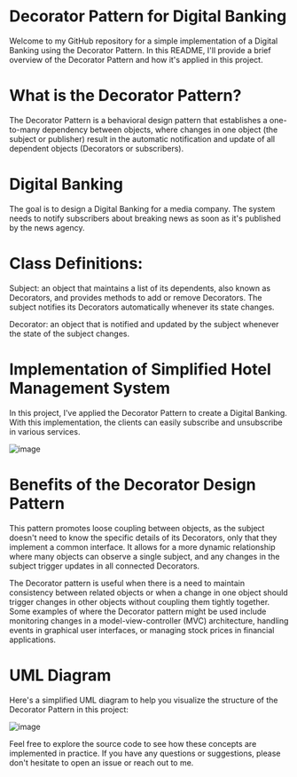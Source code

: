 # Decorator Pattern for Digital Banking
Welcome to my GitHub repository for a simple implementation of a Digital Banking using the Decorator Pattern. In this README, I'll provide a brief overview of the Decorator Pattern and how it's applied in this project.

# What is the Decorator Pattern?

The Decorator Pattern is a behavioral design pattern that establishes a one-to-many dependency between objects, where changes in one object (the subject or publisher) result in the automatic notification and update of all dependent objects (Decorators or subscribers).

# Digital Banking

The goal is to design a Digital Banking for a media company. The system needs to notify subscribers about breaking news as soon as it's published by the news agency.

# Class Definitions:
Subject: an object that maintains a list of its dependents, also known as Decorators, and provides methods to add or remove Decorators. The subject notifies its Decorators automatically whenever its state changes.

Decorator: an object that is notified and updated by the subject whenever the state of the subject changes.

# Implementation of Simplified Hotel Management System
In this project, I've applied the Decorator Pattern to create a Digital Banking. With this implementation, the clients can easily subscribe and unsubscribe in various services.

![image](https://github.com/davidkingroderos/design-patterns/assets/75028710/80259536-7be1-4638-9d0c-2ba8154aafab)

# Benefits of the Decorator Design Pattern

This pattern promotes loose coupling between objects, as the subject doesn't need to know the specific details of its Decorators, only that they implement a common interface. It allows for a more dynamic relationship where many objects can observe a single subject, and any changes in the subject trigger updates in all connected Decorators.

The Decorator pattern is useful when there is a need to maintain consistency between related objects or when a change in one object should trigger changes in other objects without coupling them tightly together. Some examples of where the Decorator pattern might be used include monitoring changes in a model-view-controller (MVC) architecture, handling events in graphical user interfaces, or managing stock prices in financial applications.

# UML Diagram
Here's a simplified UML diagram to help you visualize the structure of the Decorator Pattern in this project:

![image](https://github.com/davidkingroderos/design-patterns/assets/75028710/e05bd3cf-cd33-4305-a527-ad57e6df6d03)

Feel free to explore the source code to see how these concepts are implemented in practice. If you have any questions or suggestions, please don't hesitate to open an issue or reach out to me.
